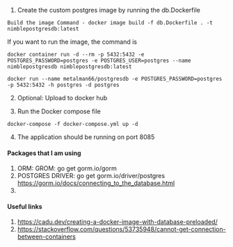 1. Create the custom postgres image by running the db.Dockerfile
```
Build the image Command - docker image build -f db.Dockerfile . -t nimblepostgresdb:latest
```

If you want to run the image, the command is

```
docker container run -d --rm -p 5432:5432 -e POSTGRES_PASSWORD=postgres -e POSTGRES_USER=postgres --name nimblepostgresdb nimblepostgresdb:latest
```
```
docker run --name metalman66/postgresdb -e POSTGRES_PASSWORD=postgres -p 5432:5432 -h postgres -d postgres
```

2. Optional: Upload to docker hub

3. Run the Docker compose file
```
docker-compose -f docker-compose.yml up -d
```
4. The application should be running on port 8085

#### Packages that I am using
1. ORM: GROM: go get gorm.io/gorm
2. POSTGRES DRIVER:  go get gorm.io/driver/postgres
https://gorm.io/docs/connecting_to_the_database.html
3. 

#### Useful links
1. https://cadu.dev/creating-a-docker-image-with-database-preloaded/
2. https://stackoverflow.com/questions/53735948/cannot-get-connection-between-containers
